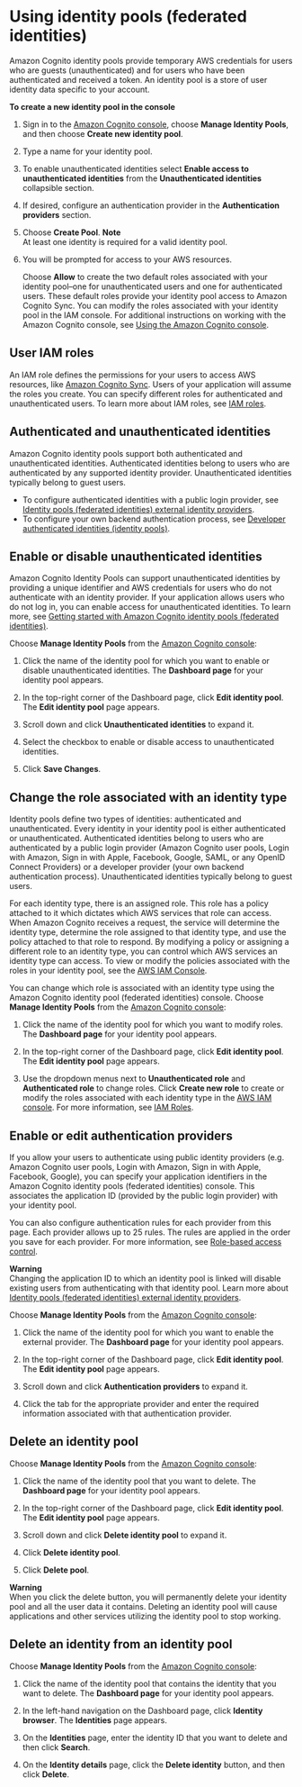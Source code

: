 # Using identity pools \(federated identities\)<a name="identity-pools"></a>

Amazon Cognito identity pools provide temporary AWS credentials for users who are guests \(unauthenticated\) and for users who have been authenticated and received a token\. An identity pool is a store of user identity data specific to your account\.

**To create a new identity pool in the console**

1. Sign in to the [Amazon Cognito console](https://console.aws.amazon.com/cognito/home), choose **Manage Identity Pools**, and then choose **Create new identity pool**\.

1. Type a name for your identity pool\.

1. To enable unauthenticated identities select **Enable access to unauthenticated identities** from the **Unauthenticated identities** collapsible section\.

1. If desired, configure an authentication provider in the **Authentication providers** section\. 

1. Choose **Create Pool**\.
**Note**  
At least one identity is required for a valid identity pool\.

1. You will be prompted for access to your AWS resources\.

   Choose **Allow** to create the two default roles associated with your identity pool–one for unauthenticated users and one for authenticated users\. These default roles provide your identity pool access to Amazon Cognito Sync\. You can modify the roles associated with your identity pool in the IAM console\. For additional instructions on working with the Amazon Cognito console, see [Using the Amazon Cognito console](cognito-console.md)\.

## User IAM roles<a name="user-iam-roles"></a>

An IAM role defines the permissions for your users to access AWS resources, like [Amazon Cognito Sync](cognito-sync.md)\. Users of your application will assume the roles you create\. You can specify different roles for authenticated and unauthenticated users\. To learn more about IAM roles, see [IAM roles](iam-roles.md)\.

## Authenticated and unauthenticated identities<a name="authenticated-and-unauthenticated-identities"></a>

Amazon Cognito identity pools support both authenticated and unauthenticated identities\. Authenticated identities belong to users who are authenticated by any supported identity provider\. Unauthenticated identities typically belong to guest users\.
+  To configure authenticated identities with a public login provider, see [Identity pools \(federated identities\) external identity providers](external-identity-providers.md)\. 
+  To configure your own backend authentication process, see [Developer authenticated identities \(identity pools\)](developer-authenticated-identities.md)\.

## Enable or disable unauthenticated identities<a name="enable-or-disable-unauthenticated-identities"></a>

 Amazon Cognito Identity Pools can support unauthenticated identities by providing a unique identifier and AWS credentials for users who do not authenticate with an identity provider\. If your application allows users who do not log in, you can enable access for unauthenticated identities\. To learn more, see [Getting started with Amazon Cognito identity pools \(federated identities\)](getting-started-with-identity-pools.md)\. 

Choose **Manage Identity Pools** from the [Amazon Cognito console](https://console.aws.amazon.com/cognito/home): 

1.  Click the name of the identity pool for which you want to enable or disable unauthenticated identities\. The **Dashboard page** for your identity pool appears\. 

1.  In the top\-right corner of the Dashboard page, click **Edit identity pool**\. The **Edit identity pool** page appears\. 

1.  Scroll down and click **Unauthenticated identities** to expand it\. 

1.  Select the checkbox to enable or disable access to unauthenticated identities\. 

1.  Click **Save Changes**\. 

## Change the role associated with an identity type<a name="change-the-role-associated-with-an-identity-type"></a>

Identity pools define two types of identities: authenticated and unauthenticated\. Every identity in your identity pool is either authenticated or unauthenticated\. Authenticated identities belong to users who are authenticated by a public login provider \(Amazon Cognito user pools, Login with Amazon, Sign in with Apple, Facebook, Google, SAML, or any OpenID Connect Providers\) or a developer provider \(your own backend authentication process\)\. Unauthenticated identities typically belong to guest users\. 

 For each identity type, there is an assigned role\. This role has a policy attached to it which dictates which AWS services that role can access\. When Amazon Cognito receives a request, the service will determine the identity type, determine the role assigned to that identity type, and use the policy attached to that role to respond\. By modifying a policy or assigning a different role to an identity type, you can control which AWS services an identity type can access\. To view or modify the policies associated with the roles in your identity pool, see the [AWS IAM Console](https://console.aws.amazon.com/iam/home)\. 

 You can change which role is associated with an identity type using the Amazon Cognito identity pool \(federated identities\) console\. Choose **Manage Identity Pools** from the [Amazon Cognito console](https://console.aws.amazon.com/cognito/home): 

1.  Click the name of the identity pool for which you want to modify roles\. The **Dashboard page** for your identity pool appears\. 

1.  In the top\-right corner of the Dashboard page, click **Edit identity pool**\. The **Edit identity pool** page appears\. 

1.  Use the dropdown menus next to **Unauthenticated role** and **Authenticated role** to change roles\. Click **Create new role** to create or modify the roles associated with each identity type in the [AWS IAM console](https://console.aws.amazon.com/iam/home)\. For more information, see [IAM Roles](https://docs.aws.amazon.com/IAM/latest/UserGuide/id_roles.html)\. 

## Enable or edit authentication providers<a name="enable-or-edit-authentication-providers"></a>

 If you allow your users to authenticate using public identity providers \(e\.g\. Amazon Cognito user pools, Login with Amazon, Sign in with Apple, Facebook, Google\), you can specify your application identifiers in the Amazon Cognito identity pools \(federated identities\) console\. This associates the application ID \(provided by the public login provider\) with your identity pool\. 

You can also configure authentication rules for each provider from this page\. Each provider allows up to 25 rules\. The rules are applied in the order you save for each provider\. For more information, see [Role\-based access control](role-based-access-control.md)\.

**Warning**  
 Changing the application ID to which an identity pool is linked will disable existing users from authenticating with that identity pool\. Learn more about [Identity pools \(federated identities\) external identity providers](external-identity-providers.md)\. 

Choose **Manage Identity Pools** from the [Amazon Cognito console](https://console.aws.amazon.com/cognito/home): 

1.  Click the name of the identity pool for which you want to enable the external provider\. The **Dashboard page** for your identity pool appears\. 

1.  In the top\-right corner of the Dashboard page, click **Edit identity pool**\. The **Edit identity pool** page appears\. 

1.  Scroll down and click **Authentication providers** to expand it\. 

1.  Click the tab for the appropriate provider and enter the required information associated with that authentication provider\. 

## Delete an identity pool<a name="delete-an-identity-pool"></a>

Choose **Manage Identity Pools** from the [Amazon Cognito console](https://console.aws.amazon.com/cognito/home): 

1.  Click the name of the identity pool that you want to delete\. The **Dashboard page** for your identity pool appears\. 

1.  In the top\-right corner of the Dashboard page, click **Edit identity pool**\. The **Edit identity pool** page appears\. 

1.  Scroll down and click **Delete identity pool** to expand it\. 

1.  Click **Delete identity pool**\. 

1.  Click **Delete pool**\. 

**Warning**  
When you click the delete button, you will permanently delete your identity pool and all the user data it contains\. Deleting an identity pool will cause applications and other services utilizing the identity pool to stop working\. 

## Delete an identity from an identity pool<a name="delete-an-identity-from-an-identity-pool"></a>

Choose **Manage Identity Pools** from the [Amazon Cognito console](https://console.aws.amazon.com/cognito/home): 

1.  Click the name of the identity pool that contains the identity that you want to delete\. The **Dashboard page** for your identity pool appears\. 

1.  In the left\-hand navigation on the Dashboard page, click **Identity browser**\. The **Identities** page appears\. 

1.  On the **Identities** page, enter the identity ID that you want to delete and then click **Search**\. 

1.  On the **Identity details** page, click the **Delete identity** button, and then click **Delete**\. 